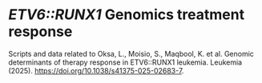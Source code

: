 # _ETV6::RUNX1_ Genomics treatment response
Scripts and data related to Oksa, L., Moisio, S., Maqbool, K. et al. Genomic determinants of therapy response in ETV6::RUNX1 leukemia. Leukemia (2025). https://doi.org/10.1038/s41375-025-02683-7.
